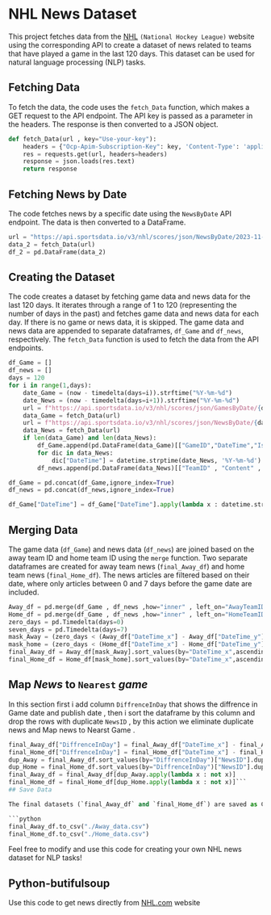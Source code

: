 # NHL News Dataset

This project fetches data from the [NHL](https://www.nhl.com/) `(National Hockey League)` website using the corresponding API to create a dataset of news related to teams that have played a game in the last 120 days. This dataset can be used for natural language processing (NLP) tasks.

## Fetching Data

To fetch the data, the code uses the `fetch_Data` function, which makes a GET request to the API endpoint. The API key is passed as a parameter in the headers. The response is then converted to a JSON object.

```python
def fetch_Data(url , key="Use-your-key"):
    headers = {"Ocp-Apim-Subscription-Key": key, 'Content-Type': 'application/json'}
    res = requests.get(url, headers=headers)
    response = json.loads(res.text)
    return response

```

## Fetching News by Date

The code fetches news by a specific date using the `NewsByDate` API endpoint. The data is then converted to a DataFrame.

```python
url = "https://api.sportsdata.io/v3/nhl/scores/json/NewsByDate/2023-11-01"
data_2 = fetch_Data(url)
df_2 = pd.DataFrame(data_2)
```

## Creating the Dataset

The code creates a dataset by fetching game data and news data for the last 120 days. It iterates through a range of 1 to 120 (representing the number of days in the past) and fetches game data and news data for each day. If there is no game or news data, it is skipped. The game data and news data are appended to separate dataframes, `df_Game` and `df_news`, respectively. The `fetch_Data` function is used to fetch the data from the API endpoints.

```python
df_Game = []
df_news = []
days = 120
for i in range(1,days):
    date_Game = (now - timedelta(days=i)).strftime("%Y-%m-%d")
    date_News = (now - timedelta(days=i+1)).strftime("%Y-%m-%d")
    url = f"https://api.sportsdata.io/v3/nhl/scores/json/GamesByDate/{date_Game}"
    data_Game = fetch_Data(url)
    url = f"https://api.sportsdata.io/v3/nhl/scores/json/NewsByDate/{date_News}"
    data_News = fetch_Data(url)
    if len(data_Game) and len(data_News): 
        df_Game.append(pd.DataFrame(data_Game)[["GameID","DateTime","IsClosed","AwayTeamID","HomeTeamID","AwayTeamScore","HomeTeamScore"]])
        for dic in data_News:
            dic["DateTime"] = datetime.strptime(date_News, '%Y-%m-%d')
        df_news.append(pd.DataFrame(data_News)[["TeamID" , "Content" , "DateTime"]])

df_Game = pd.concat(df_Game,ignore_index=True)
df_news = pd.concat(df_news,ignore_index=True)

df_Game["DateTime"] = df_Game["DateTime"].apply(lambda x : datetime.strptime(x.split("T")[0], '%Y-%m-%d'))
```

## Merging Data

The game data (`df_Game`) and news data (`df_news`) are joined based on the away team ID and home team ID using the `merge` function. Two separate dataframes are created for away team news (`final_Away_df`) and home team news (`final_Home_df`). The news articles are filtered based on their date, where only articles between 0 and 7 days before the game date are included.

```python
Away_df = pd.merge(df_Game , df_news ,how="inner" , left_on="AwayTeamID" , right_on="TeamID")
Home_df = pd.merge(df_Game , df_news ,how="inner" , left_on="HomeTeamID" , right_on="TeamID")
zero_days = pd.Timedelta(days=0)
seven_days = pd.Timedelta(days=7)
mask_Away = (zero_days < (Away_df["DateTime_x"] - Away_df["DateTime_y"])) & ((Away_df["DateTime_x"] - Away_df["DateTime_y"]) < seven_days)
mask_home = (zero_days < (Home_df["DateTime_x"] - Home_df["DateTime_y"])) & ((Home_df["DateTime_x"] - Home_df["DateTime_y"]) < seven_days)
final_Away_df = Away_df[mask_Away].sort_values(by="DateTime_x",ascending=False).reset_index()
final_Home_df = Home_df[mask_home].sort_values(by="DateTime_x",ascending=False).reset_index()
```
## Map *News* to `Nearest` *game* 

In this section first i add column `DiffrenceInDay` that shows the diffrence in Game date and publish date , then i sort the dataframe by this column and drop the rows with duplicate `NewsID` , by this action we eliminate duplicate news and Map news to Nearst Game . 


```python
final_Away_df["DiffrenceInDay"] = final_Away_df["DateTime_x"] - final_Away_df["DateTime_y"]
final_Home_df["DiffrenceInDay"] = final_Home_df["DateTime_x"] - final_Home_df["DateTime_y"]
dup_Away = final_Away_df.sort_values(by="DiffrenceInDay")["NewsID"].duplicated(keep="first")
dup_Home = final_Home_df.sort_values(by="DiffrenceInDay")["NewsID"].duplicated(keep="first")
final_Away_df = final_Away_df[dup_Away.apply(lambda x : not x)]
final_Home_df = final_Home_df[dup_Home.apply(lambda x : not x)]```
## Save Data

The final datasets (`final_Away_df` and `final_Home_df`) are saved as CSV files.

```python
final_Away_df.to_csv("./Away_data.csv")
final_Home_df.to_csv("./Home_data.csv")
```

Feel free to modify and use this code for creating your own NHL news dataset for NLP tasks!

## Python-butifulsoup

Use this code to get news directly from [NHL.com](https://www.nhl.com/) website
